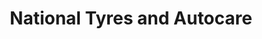---
title: "National Tyres and Autocare"
url: /edinburgh/national-tyres-and-autocare-stevenson-road/
shop: car repair
---